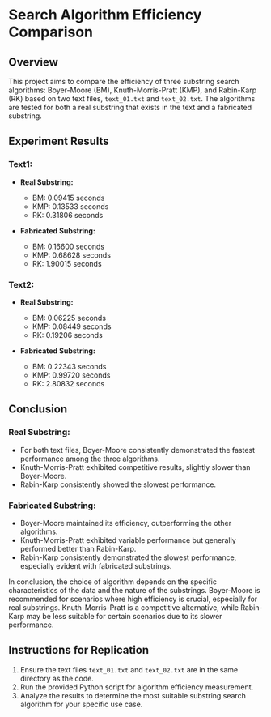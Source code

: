# Search Algorithm Efficiency Comparison

## Overview
This project aims to compare the efficiency of three substring search algorithms: Boyer-Moore (BM), Knuth-Morris-Pratt (KMP), and Rabin-Karp (RK) based on two text files, `text_01.txt` and `text_02.txt`. The algorithms are tested for both a real substring that exists in the text and a fabricated substring.

## Experiment Results

### Text1:
- **Real Substring:**
  - BM: 0.09415 seconds
  - KMP: 0.13533 seconds
  - RK: 0.31806 seconds

- **Fabricated Substring:**
  - BM: 0.16600 seconds
  - KMP: 0.68628 seconds
  - RK: 1.90015 seconds

### Text2:
- **Real Substring:**
  - BM: 0.06225 seconds
  - KMP: 0.08449 seconds
  - RK: 0.19206 seconds

- **Fabricated Substring:**
  - BM: 0.22343 seconds
  - KMP: 0.99720 seconds
  - RK: 2.80832 seconds

## Conclusion

### Real Substring:
- For both text files, Boyer-Moore consistently demonstrated the fastest performance among the three algorithms.
- Knuth-Morris-Pratt exhibited competitive results, slightly slower than Boyer-Moore.
- Rabin-Karp consistently showed the slowest performance.

### Fabricated Substring:
- Boyer-Moore maintained its efficiency, outperforming the other algorithms.
- Knuth-Morris-Pratt exhibited variable performance but generally performed better than Rabin-Karp.
- Rabin-Karp consistently demonstrated the slowest performance, especially evident with fabricated substrings.

In conclusion, the choice of algorithm depends on the specific characteristics of the data and the nature of the substrings. Boyer-Moore is recommended for scenarios where high efficiency is crucial, especially for real substrings. Knuth-Morris-Pratt is a competitive alternative, while Rabin-Karp may be less suitable for certain scenarios due to its slower performance.

## Instructions for Replication
1. Ensure the text files `text_01.txt` and `text_02.txt` are in the same directory as the code.
2. Run the provided Python script for algorithm efficiency measurement.
3. Analyze the results to determine the most suitable substring search algorithm for your specific use case.
